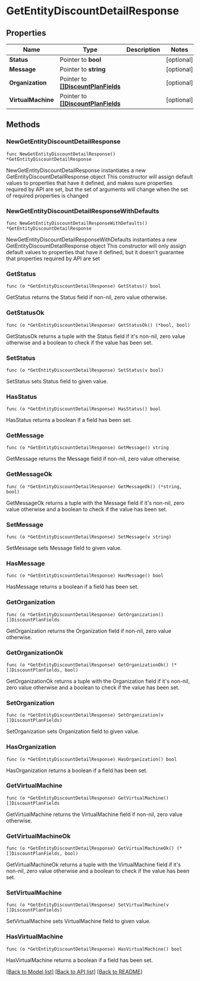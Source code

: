 # GetEntityDiscountDetailResponse

## Properties

Name | Type | Description | Notes
------------ | ------------- | ------------- | -------------
**Status** | Pointer to **bool** |  | [optional] 
**Message** | Pointer to **string** |  | [optional] 
**Organization** | Pointer to [**[]DiscountPlanFields**](DiscountPlanFields.md) |  | [optional] 
**VirtualMachine** | Pointer to [**[]DiscountPlanFields**](DiscountPlanFields.md) |  | [optional] 

## Methods

### NewGetEntityDiscountDetailResponse

`func NewGetEntityDiscountDetailResponse() *GetEntityDiscountDetailResponse`

NewGetEntityDiscountDetailResponse instantiates a new GetEntityDiscountDetailResponse object
This constructor will assign default values to properties that have it defined,
and makes sure properties required by API are set, but the set of arguments
will change when the set of required properties is changed

### NewGetEntityDiscountDetailResponseWithDefaults

`func NewGetEntityDiscountDetailResponseWithDefaults() *GetEntityDiscountDetailResponse`

NewGetEntityDiscountDetailResponseWithDefaults instantiates a new GetEntityDiscountDetailResponse object
This constructor will only assign default values to properties that have it defined,
but it doesn't guarantee that properties required by API are set

### GetStatus

`func (o *GetEntityDiscountDetailResponse) GetStatus() bool`

GetStatus returns the Status field if non-nil, zero value otherwise.

### GetStatusOk

`func (o *GetEntityDiscountDetailResponse) GetStatusOk() (*bool, bool)`

GetStatusOk returns a tuple with the Status field if it's non-nil, zero value otherwise
and a boolean to check if the value has been set.

### SetStatus

`func (o *GetEntityDiscountDetailResponse) SetStatus(v bool)`

SetStatus sets Status field to given value.

### HasStatus

`func (o *GetEntityDiscountDetailResponse) HasStatus() bool`

HasStatus returns a boolean if a field has been set.

### GetMessage

`func (o *GetEntityDiscountDetailResponse) GetMessage() string`

GetMessage returns the Message field if non-nil, zero value otherwise.

### GetMessageOk

`func (o *GetEntityDiscountDetailResponse) GetMessageOk() (*string, bool)`

GetMessageOk returns a tuple with the Message field if it's non-nil, zero value otherwise
and a boolean to check if the value has been set.

### SetMessage

`func (o *GetEntityDiscountDetailResponse) SetMessage(v string)`

SetMessage sets Message field to given value.

### HasMessage

`func (o *GetEntityDiscountDetailResponse) HasMessage() bool`

HasMessage returns a boolean if a field has been set.

### GetOrganization

`func (o *GetEntityDiscountDetailResponse) GetOrganization() []DiscountPlanFields`

GetOrganization returns the Organization field if non-nil, zero value otherwise.

### GetOrganizationOk

`func (o *GetEntityDiscountDetailResponse) GetOrganizationOk() (*[]DiscountPlanFields, bool)`

GetOrganizationOk returns a tuple with the Organization field if it's non-nil, zero value otherwise
and a boolean to check if the value has been set.

### SetOrganization

`func (o *GetEntityDiscountDetailResponse) SetOrganization(v []DiscountPlanFields)`

SetOrganization sets Organization field to given value.

### HasOrganization

`func (o *GetEntityDiscountDetailResponse) HasOrganization() bool`

HasOrganization returns a boolean if a field has been set.

### GetVirtualMachine

`func (o *GetEntityDiscountDetailResponse) GetVirtualMachine() []DiscountPlanFields`

GetVirtualMachine returns the VirtualMachine field if non-nil, zero value otherwise.

### GetVirtualMachineOk

`func (o *GetEntityDiscountDetailResponse) GetVirtualMachineOk() (*[]DiscountPlanFields, bool)`

GetVirtualMachineOk returns a tuple with the VirtualMachine field if it's non-nil, zero value otherwise
and a boolean to check if the value has been set.

### SetVirtualMachine

`func (o *GetEntityDiscountDetailResponse) SetVirtualMachine(v []DiscountPlanFields)`

SetVirtualMachine sets VirtualMachine field to given value.

### HasVirtualMachine

`func (o *GetEntityDiscountDetailResponse) HasVirtualMachine() bool`

HasVirtualMachine returns a boolean if a field has been set.


[[Back to Model list]](../README.md#documentation-for-models) [[Back to API list]](../README.md#documentation-for-api-endpoints) [[Back to README]](../README.md)


